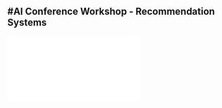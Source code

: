 #AI Conference Workshop - Recommendation Systems
 ---------------------------------------------------------
         
![01-GRU4REC.html](01-GRU4REC.html)
